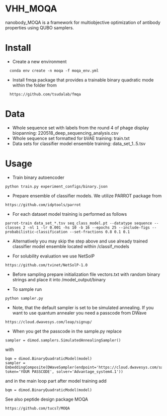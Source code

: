 # VHH_MOQA


nanobody_MOQA is a framework for multiobjective optimization of antibody properties using QUBO samplers.

# Install

* Create a new environment

```
  conda env create -n moqa -f moqa_env.yml
```

* Install fmqa package that provides a trainable binary quadratic mode within the folder from

```
  https://github.com/tsudalab/fmqa
```

# Data

* Whole sequence set with labels from the round 4 of phage display biopanning: 220518_deep_sequencing_analysis.csv
* Whole sequence set formatted for bVAE training: train.txt
* Data sets for classifier model ensemble training: data_set_1..5.tsv


# Usage

* Train binary autoencoder

```
python train.py experiment_configs/binary.json
```

* Prepare ensemble of classifier models. We utilize PARROT package from

```
https://github.com/idptools/parrot
```

* For each dataset model training is performed as follows

```
parrot-train data_set_*.tsv seq_class_model.pt --datatype sequence --classes 2 -nl 1 -lr 0.001 -hs 10 -b 16 --epochs 25 --include-figs --probabilistic-classification --set-fractions 0.8 0.1 0.1
```

* Alternatively you may skip the step above and use already trained classifier model ensemble located within /classif_models

* For solubility evaluation we use NetSolP

```
https://github.com/tvinet/NetSolP-1.0
```  

* Before sampling prepare initialization file vectors.txt with random binary strings and place it into /model_output/binary

* To sample run

```
python sampler.py
```

* Note, that the default sampler is set to be simulated annealing. If you want to use quantum annealer you need a passcode from DWave

```
https://cloud.dwavesys.com/leap/signup/
```

* When you get the passcode in the sample.py replace

```
sampler = dimod.samplers.SimulatedAnnealingSampler()
```

with 

```
bqm = dimod.BinaryQuadraticModel(model)
sampler = EmbeddingComposite(DWaveSampler(endpoint='https://cloud.dwavesys.com/sapi', token='YOUR PASSCODE', solver='Advantage_system4.1'))
```

and in the main loop part after model training add

```
bqm = dimod.BinaryQuadraticModel(model)
```

See also peptide design package MOQA

```
https://github.com/tucs7/MOQA
```
